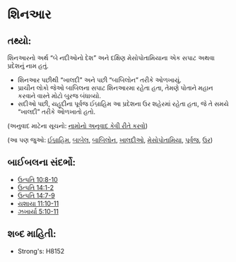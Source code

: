 # શિનઆર 

## તથ્યો: 

શિનઆરનો અર્થ “બે નદીઓનો દેશ” અને દક્ષિણ મેસોપોતામિયાના એક સપાટ અથવા પ્રદેશનું નામ હતું.

* શિનઆર પછીથી “ખાલદી” અને પછી “બાબિલોન” તરીકે ઓળખાયું.
* પ્રાચીન લોકો જેઓ બાબિલના સપાટ શિનઆરમા રહેતા હતા, તેમણે પોતાને મહાન કરવાને વાસ્તે મોટો બુરજ બંધાવ્યો.
* સદીઓ પછી, યહૂદીના પૂર્વજ ઈબ્રાહિમ આ પ્રદેશના ઉર શહેરમાં રહેતા હતા, જે તે સમયે “ખાલદી” તરીકે ઓળખાતો હતો.

(અનુવાદ માટેના સૂચનો: [નામોનો અનુવાદ કેવી રીતે કરવો](rc://gu/ta/man/translate/translate-names))

(આ પણ જુઓ: [ઈબ્રાહિમ](../names/abraham.md), [બાબેલ](../names/babel.md), [બાબિલોન](../names/babylon.md), [ખાલદીઓ](../names/chaldeans.md), [મેસોપોતામિયા](../names/mesopotamia.md), [પૂર્વજ](../other/patriarchs.md), [ઉર](../names/ur.md))

## બાઈબલના સંદર્ભો: 

* [ઉત્પતિ 10:8-10](rc://gu/tn/help/gen/10/08)
* [ઉત્પતિ 14:1-2](rc://gu/tn/help/gen/14/01)
* [ઉત્પતિ 14:7-9](rc://gu/tn/help/gen/14/07)
* [યશાયા 11:10-11](rc://gu/tn/help/isa/11/10)
* [ઝખાર્યા 5:10-11](rc://gu/tn/help/zec/05/10)

## શબ્દ માહિતી: 

* Strong's: H8152
